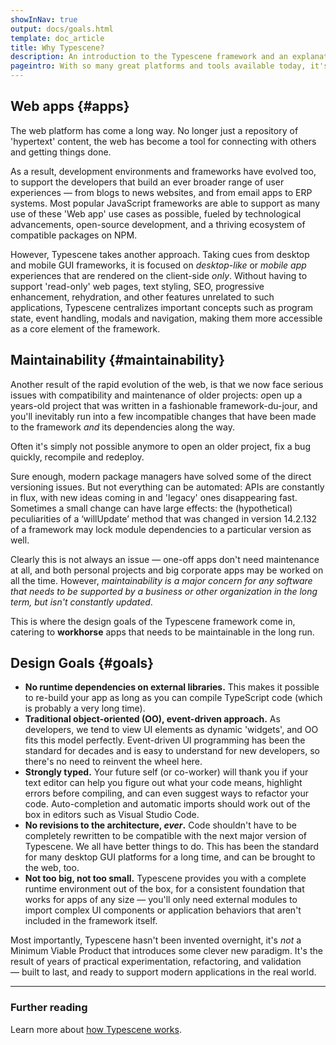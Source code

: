 ```yaml
---
showInNav: true
output: docs/goals.html
template: doc_article
title: Why Typescene?
description: An introduction to the Typescene framework and an explanation of its design principles.
pageintro: With so many great platforms and tools available today, it's easier than ever to build a Web application. So why do we need yet _another_ framework to choose from?
---
```


## Web apps {#apps}

The web platform has come a long way. No longer just a repository of 'hypertext' content, the web has become a tool for connecting with others and getting things done.

As a result, development environments and frameworks have evolved too, to support the developers that build an ever broader range of user experiences — from blogs to news websites, and from email apps to ERP systems. Most popular JavaScript frameworks are able to support as many use of these 'Web app' use cases as possible, fueled by technological advancements, open-source development, and a thriving ecosystem of compatible packages on NPM.

However, Typescene takes another approach. Taking cues from desktop and mobile GUI frameworks, it is focused on _desktop-like_ or _mobile app_ experiences that are rendered on the client-side _only_. Without having to support 'read-only' web pages, text styling, SEO, progressive enhancement, rehydration, and other features unrelated to such applications, Typescene centralizes important concepts such as program state, event handling, modals and navigation, making them more accessible as a core element of the framework.

## Maintainability {#maintainability}

Another result of the rapid evolution of the web, is that we now face serious issues with compatibility and maintenance of older projects: *o*pen up a years-old project that was written in a fashionable framework-du-jour, and you'll inevitably run into a few incompatible changes that have been made to the framework _and_ its dependencies along the way.

Often it's simply not possible anymore to open an older project, fix a bug quickly, recompile and redeploy.

Sure enough, modern package managers have solved some of the direct versioning issues. But not everything can be automated: APIs are constantly in flux, with new ideas coming in and 'legacy' ones disappearing fast. Sometimes a small change can have large effects: the (hypothetical) peculiarities of a ‘willUpdate’ method that was changed in version 14.2.132 of a framework may lock module dependencies to a particular version as well.

Clearly this is not always an issue — one-off apps don't need maintenance at all, and both personal projects and big corporate apps may be worked on all the time. However, _maintainability is a major concern for any software that needs to be supported by a business or other organization in the long term, but isn't constantly updated_.

This is where the design goals of the Typescene framework come in, catering to **workhorse** apps that needs to be maintainable in the long run.

## Design Goals {#goals}

- **No runtime dependencies on external libraries.** This makes it possible to re-build your app as long as you can compile TypeScript code (which is probably a very long time).
- **Traditional object-oriented (OO), event-driven approach.** As developers, we tend to view UI elements as dynamic 'widgets', and OO fits this model perfectly. Event-driven UI programming has been the standard for decades and is easy to understand for new developers, so there's no need to reinvent the wheel here.
- **Strongly typed.** Your future self (or co-worker) will thank you if your text editor can help you figure out what your code means, highlight errors before compiling, and can even suggest ways to refactor your code. Auto-completion and automatic imports should work out of the box in editors such as Visual Studio Code.
- **No revisions to the architecture, _ever_.** Code shouldn't have to be completely rewritten to be compatible with the next major version of Typescene. We all have better things to do. This has been the standard for many desktop GUI platforms for a long time, and can be brought to the web, too.
- **Not too big, not too small.** Typescene provides you with a complete runtime environment out of the box, for a consistent foundation that works for apps of any size — you'll only need external modules to import complex UI components or application behaviors that aren't included in the framework itself.

Most importantly, Typescene hasn't been invented overnight, it's _not_ a Minimum Viable Product that introduces some clever new paradigm. It's the result of years of practical experimentation, refactoring, and validation — built to last, and ready to support modern applications in the real world.

---

### Further reading

Learn more about [how Typescene works](/docs/introduction).

